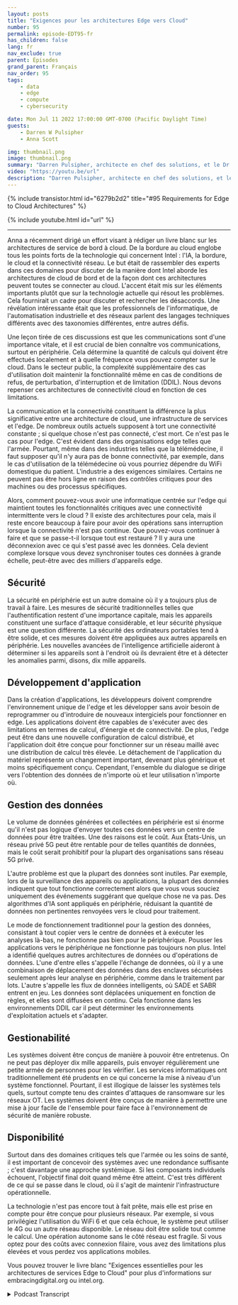 ```yaml
---
layout: posts
title: "Exigences pour les architectures Edge vers Cloud"
number: 95
permalink: episode-EDT95-fr
has_children: false
lang: fr
nav_exclude: true
parent: Épisodes
grand_parent: Français
nav_order: 95
tags:
    - data
    - edge
    - compute
    - cybersecurity

date: Mon Jul 11 2022 17:00:00 GMT-0700 (Pacific Daylight Time)
guests:
    - Darren W Pulsipher
    - Anna Scott

img: thumbnail.png
image: thumbnail.png
summary: "Darren Pulsipher, architecte en chef des solutions, et le Dr Anna Scott, architecte en chef Edge, secteur public, discutent des exigences essentielles pour les architectures de services du bord au cloud d'Intel."
video: "https://youtu.be/url"
description: "Darren Pulsipher, architecte en chef des solutions, et le Dr Anna Scott, architecte en chef Edge, secteur public, discutent des exigences essentielles pour les architectures de services du bord au cloud d'Intel."
---
```


<div>
{% include transistor.html id="6279b2d2" title="#95 Requirements for Edge to Cloud Architectures" %}

{% include youtube.html id="url" %}
</div>

---

Anna a récemment dirigé un effort visant à rédiger un livre blanc sur les architectures de service de bord à cloud. De la bordure au cloud englobe tous les points forts de la technologie qui concernent Intel : l'IA, la bordure, le cloud et la connectivité réseau. Le but était de rassembler des experts dans ces domaines pour discuter de la manière dont Intel aborde les architectures de cloud de bord et de la façon dont ces architectures peuvent toutes se connecter au cloud. L'accent était mis sur les éléments importants plutôt que sur la technologie actuelle qui résout les problèmes. Cela fournirait un cadre pour discuter et rechercher les désaccords. Une révélation intéressante était que les professionnels de l'informatique, de l'automatisation industrielle et des réseaux parlent des langages techniques différents avec des taxonomies différentes, entre autres défis.

Une leçon tirée de ces discussions est que les communications sont d'une importance vitale, et il est crucial de bien connaître vos communications, surtout en périphérie. Cela détermine la quantité de calculs qui doivent être effectués localement et à quelle fréquence vous pouvez compter sur le cloud. Dans le secteur public, la complexité supplémentaire des cas d'utilisation doit maintenir la fonctionnalité même en cas de conditions de refus, de perturbation, d'interruption et de limitation (DDIL). Nous devons repenser ces architectures de connectivité cloud en fonction de ces limitations.

La communication et la connectivité constituent la différence la plus significative entre une architecture de cloud, une infrastructure de services et l'edge. De nombreux outils actuels supposent à tort une connectivité constante ; si quelque chose n'est pas connecté, c'est mort. Ce n'est pas le cas pour l'edge. C'est évident dans des organisations edge telles que l'armée. Pourtant, même dans des industries telles que la télémédecine, il faut supposer qu'il n'y aura pas de bonne connectivité, par exemple, dans le cas d'utilisation de la télémédecine où vous pourriez dépendre du WiFi domestique du patient. L'industrie a des exigences similaires. Certains ne peuvent pas être hors ligne en raison des contrôles critiques pour des machines ou des processus spécifiques.

Alors, comment pouvez-vous avoir une informatique centrée sur l'edge qui maintient toutes les fonctionnalités critiques avec une connectivité intermittente vers le cloud ? Il existe des architectures pour cela, mais il reste encore beaucoup à faire pour avoir des opérations sans interruption lorsque la connectivité n'est pas continue. Que pouvez-vous continuer à faire et que se passe-t-il lorsque tout est restauré ? Il y aura une déconnexion avec ce qui s'est passé avec les données. Cela devient complexe lorsque vous devez synchroniser toutes ces données à grande échelle, peut-être avec des milliers d'appareils edge.

## Sécurité

La sécurité en périphérie est un autre domaine où il y a toujours plus de travail à faire. Les mesures de sécurité traditionnelles telles que l'authentification restent d'une importance capitale, mais les appareils constituent une surface d'attaque considérable, et leur sécurité physique est une question différente. La sécurité des ordinateurs portables tend à être solide, et ces mesures doivent être appliquées aux autres appareils en périphérie. Les nouvelles avancées de l'intelligence artificielle aideront à déterminer si les appareils sont à l'endroit où ils devraient être et à détecter les anomalies parmi, disons, dix mille appareils.

## Développement d'application

Dans la création d'applications, les développeurs doivent comprendre l'environnement unique de l'edge et les développer sans avoir besoin de reprogrammer ou d'introduire de nouveaux intergiciels pour fonctionner en edge. Les applications doivent être capables de s'exécuter avec des limitations en termes de calcul, d'énergie et de connectivité. De plus, l'edge peut être dans une nouvelle configuration de calcul distribué, et l'application doit être conçue pour fonctionner sur un réseau maillé avec une distribution de calcul très élevée. Le détachement de l'application du matériel représente un changement important, devenant plus générique et moins spécifiquement conçu. Cependant, l'ensemble du dialogue se dirige vers l'obtention des données de n'importe où et leur utilisation n'importe où.

## Gestion des données

Le volume de données générées et collectées en périphérie est si énorme qu'il n'est pas logique d'envoyer toutes ces données vers un centre de données pour être traitées. Une des raisons est le coût. Aux États-Unis, un réseau privé 5G peut être rentable pour de telles quantités de données, mais le coût serait prohibitif pour la plupart des organisations sans réseau 5G privé.

L'autre problème est que la plupart des données sont inutiles. Par exemple, lors de la surveillance des appareils ou applications, la plupart des données indiquent que tout fonctionne correctement alors que vous vous souciez uniquement des événements suggérant que quelque chose ne va pas. Des algorithmes d'IA sont appliqués en périphérie, réduisant la quantité de données non pertinentes renvoyées vers le cloud pour traitement.

Le mode de fonctionnement traditionnel pour la gestion des données, consistant à tout copier vers le centre de données et à exécuter les analyses là-bas, ne fonctionne pas bien pour le périphérique. Pousser les applications vers le périphérique ne fonctionne pas toujours non plus. Intel a identifié quelques autres architectures de données ou d'opérations de données. L'une d'entre elles s'appelle l'échange de données, où il y a une combinaison de déplacement des données dans des enclaves sécurisées seulement après leur analyse en périphérie, comme dans le traitement par lots. L'autre s'appelle les flux de données intelligents, où SADE et SABR entrent en jeu. Les données sont déplacées uniquement en fonction de règles, et elles sont diffusées en continu. Cela fonctionne dans les environnements DDIL car il peut déterminer les environnements d'exploitation actuels et s'adapter.

## Gestionabilité

Les systèmes doivent être conçus de manière à pouvoir être entretenus. On ne peut pas déployer dix mille appareils, puis envoyer régulièrement une petite armée de personnes pour les vérifier. Les services informatiques ont traditionnellement été prudents en ce qui concerne la mise à niveau d'un système fonctionnel. Pourtant, il est illogique de laisser les systèmes tels quels, surtout compte tenu des craintes d'attaques de ransomware sur les réseaux OT. Les systèmes doivent être conçus de manière à permettre une mise à jour facile de l'ensemble pour faire face à l'environnement de sécurité de manière robuste.

## Disponibilité

Surtout dans des domaines critiques tels que l'armée ou les soins de santé, il est important de concevoir des systèmes avec une redondance suffisante ; c'est davantage une approche systémique. Si les composants individuels échouent, l'objectif final doit quand même être atteint. C'est très différent de ce qui se passe dans le cloud, où il s'agit de maintenir l'infrastructure opérationnelle.

La technologie n'est pas encore tout à fait prête, mais elle est prise en compte pour être conçue pour plusieurs réseaux. Par exemple, si vous privilégiez l'utilisation du WiFi 6 et que cela échoue, le système peut utiliser le 4G ou un autre réseau disponible. Le réseau doit être solide tout comme le calcul. Une opération autonome sans le côté réseau est fragile. Si vous optez pour des coûts avec connexion filaire, vous avez des limitations plus élevées et vous perdez vos applications mobiles.

Vous pouvez trouver le livre blanc "Exigences essentielles pour les architectures de services Edge to Cloud" pour plus d'informations sur embracingdigital.org ou intel.org.



<details>
<summary> Podcast Transcript </summary>

<p></p>

</details>
